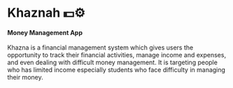 # Khaznah 💵⚙️

**Money Management App**
<br><br>
Khazna is a financial management system which gives users the opportunity to track their financial activities, manage income and expenses, and even dealing with difficult money management. It is targeting people who has limited income especially students who face difficulty in managing their money.
